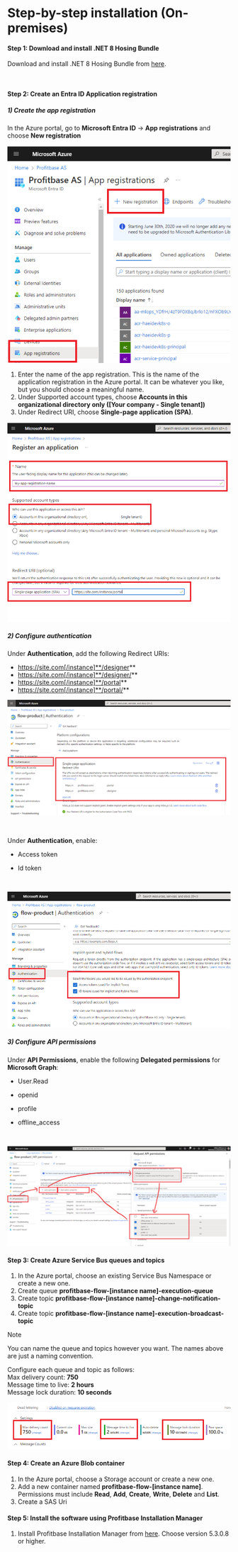 # Step-by-step installation (On-premises)

#### Step 1: Download and install .NET 8 Hosing Bundle	

Download and install .NET 8 Hosing Bundle from [here](https://dotnet.microsoft.com/en-us/download/dotnet/8.0). 
  
<br/>

#### Step 2: Create an Entra ID Application registration

##### 1) Create the app registration

In the Azure portal, go to **Microsoft Entra ID** -> **App registrations** and choose **New registration**

![img](../../../images/new_app_registration.png)

1) Enter the name of the app registration. This is the name of the application registration in the Azure portal. It can be whatever you like, but you should choose a meaningful name.  
2) Under Supported account types, choose **Accounts in this organizational directory only ([Your company - Single tenant])**  
3) Under Redirect URI, choose **Single-page application (SPA)**.  

![img](../../../images/new_app_registration_step2.png)

##### 2) Configure authentication  

Under **Authentication**, add the following Redirect URIs:

*	https://site.com[/instance]**/designer**
*	https://site.com[/instance]**/designer/**
*	https://site.com[/instance]**/portal**
*	https://site.com[/instance]**/portal/**

![img](../../../images/new_app_registration_redirect_uris.png)

 
<br/>

Under **Authentication**, enable:

*	Access token

*	Id token
 
<br/>

![img](../../../images/new_app_registration_tokens.png)

##### 3) Configure API permissions  

Under **API Permissions**, enable the following **Delegated permissions** for **Microsoft Graph**:

*	User.Read

*	openid

*	profile

*	offline_access
 
<br/>

![img](../../../images/new_app_registration_api_permissions.png)

#### Step 3: Create Azure Service Bus queues and topics

1) In the Azure portal, choose an existing Service Bus Namespace or create a new one.
2) Create queue **profitbase-flow-[instance name]-execution-queue**
2) Create topic **profitbase-flow-[instance name]-change-notification-topic**
3) Create topic **profitbase-flow-[instance name]-execution-broadcast-topic**

> [!NOTE]
> You can name the queue and topics however you want. The names above are just a naming convention.

Configure each queue and topic as follows:  
Max delivery count: **750**  
Message time to live: **2 hours**  
Message lock duration: **10 seconds**  

![img](../../../images/new_app_registration_servicebus.png)

#### Step 4: Create an Azure Blob container

1) In the Azure portal, choose a Storage account or create a new one.
2) Add a new container named **profitbase-flow-[instance name]**. Permissions must include **Read**, **Add**, **Create**, **Write**, **Delete** and **List**.
3) Create a SAS Uri

#### Step 5: Install the software using Profitbase Installation Manager

1) Install Profitbase Installation Manager from [here](https://download.profitbase.com/installer). Choose version 5.3.0.8 or higher.
